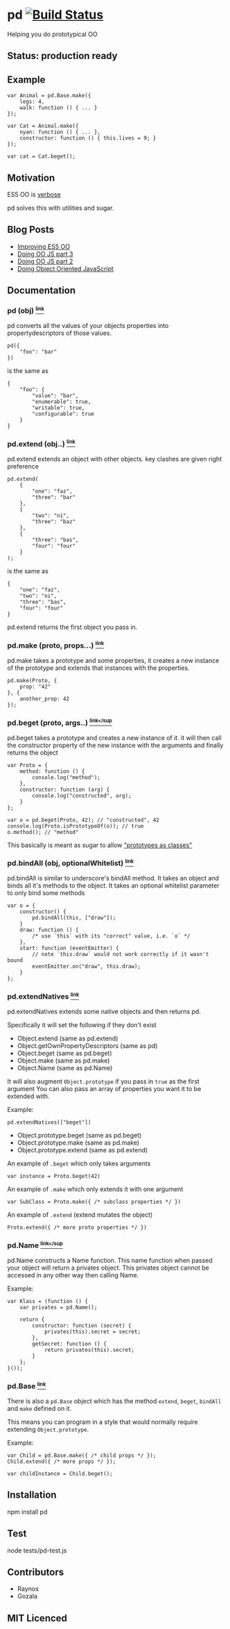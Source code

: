# pd [![Build Status][1]][2]

Helping you do prototypical OO

## Status: production ready

## Example 

    var Animal = pd.Base.make({
        legs: 4,
        walk: function () { ... }
    });

    var Cat = Animal.make({
        nyan: function () { ... },
        constructor: function () { this.lives = 9; }
    });

    var cat = Cat.beget();

## Motivation

ES5 OO is [verbose][8]

pd solves this with utilities and sugar.

## Blog Posts

 - [Improving ES5 OO][9]
 - [Doing OO JS part 3][6]
 - [Doing OO JS part 2][5]
 - [Doing Object Oriented JavaScript][3]

## Documentation

### pd (obj) <a name="pd" href="#pd"><small><sup>link</sup></small></a>

pd converts all the values of your objects properties into propertydescriptors of those values.

    pd({
        "foo": "bar"
    })

is the same as

    {
        "foo": {
            "value": "bar",
            "enumerable": true,
            "writable": true,
            "configurable": true
        }
    }

### pd.extend (obj..) <a name="pd.extend" href="#pd.extend"><small><sup>link</sup></small></a>

pd.extend extends an object with other objects. key clashes are given right preference

    pd.extend(
        {
            "one": "faz",
            "three": "bar"
        },
        {
            "two": "ni",
            "three": "baz"
        },
        {
            "three": "bas",
            "four": "four"
        }
    );

is the same as

    {
        "one": "faz",
        "two": "ni",
        "three": "bas",
        "four": "four"
    }
    
pd.extend returns the first object you pass in.

### pd.make (proto, props...) <a name="pd.make" href="#pd.make"><small><sup>link</sup></small></a>

pd.make takes a prototype and some properties, it creates a new instance of the prototype and extends that instances with the properties.

    pd.make(Proto, {
        prop: "42"
    }, {
        another_prop: 42
    });

### pd.beget (proto, args..) <a name="pd.beget" href="#pd.beget"><small><sup>link</sup</small></a>

pd.beget takes a prototype and creates a new instance of it. it will then call the constructor property of the new instance with the arguments and finally returns the object

    var Proto = {
        method: function () {
            console.log("method");
        },
        constructor: function (arg) {
            console.log("constructed", arg);    
        }
    };

    var o = pd.beget(Proto, 42); // "constructed", 42
    console.log(Proto.isPrototypeOf(o)); // true
    o.method(); // "method"

This basically is meant as sugar to allow ["prototypes as classes"][4]

### pd.bindAll (obj, optionalWhitelist) <a name="pd.bindAll" href="#pd.bindAll"><small><sup>link</sup></small></a>

pd.bindAll is similar to underscore's bindAll method. It takes an object and binds all it's methods to the object. It takes an optional whitelist parameter to only bind some methods

    var o = {
        constructor() { 
            pd.bindAll(this, ["draw"]);
        }
        draw: function () { 
            /* use `this` with its "correct" value, i.e. `o` */
        },
        start: function (eventEmitter) {
            // note `this.draw` would not work correctly if it wasn't bound
            eventEmitter.on("draw", this.draw);
        }
    };

    
### pd.extendNatives <a name="pd.extendNatives" href="#pd.extendNatives"><small><sup>link</sup></small></a>

pd.extendNatives extends some native objects and then returns pd.

Specifically it will set the following if they don't exist

 - Object.extend (same as pd.extend)
 - Object.getOwnPropertyDescriptors (same as pd)
 - Object.beget (same as pd.beget)
 - Object.make (same as pd.make)
 - Object.Name (same as pd.Name)

It will also augment `Object.prototype` if you pass in `true` as the first argument
You can also pass an array of properties you want it to be extended with.

Example:

    pd.extendNatives(["beget"])

 - Object.prototype.beget (same as pd.beget)
 - Object.prototype.make (same as pd.make)
 - Object.prototype.extend (same as pd.extend)

An example of `.beget` which only takes arguments

    var instance = Proto.beget(42)

An example of `.make` which only extends it with one argument

    var SubClass = Proto.make({ /* subclass properties */ })

An example of `.extend` (extend mutates the object)

    Proto.extend({ /* more proto properties */ })

### pd.Name <a name="pd.Name" href="#pdName"><small><sup>link</sup</small></a>

pd.Name constructs a Name function. This name function when passed your object will
return a privates object. This privates object cannot be accessed in any other 
way then calling Name.

Example:

    var Klass = (function () {
        var privates = pd.Name();

        return {
            constructor: function (secret) {
                privates(this).secret = secret;
            },
            getSecret: function () {
                return privates(this).secret;
            }
        };
    }());

### pd.Base <a name="pd.Base" href="#pd.Base"><small><sup>link</sup></small></a>

There is also a `pd.Base` object which has the method `extend`, `beget`, `bindAll` and `make` defined on it.

This means you can program in a style that would normally require extending `Object.prototype`.

Example:

    var Child = pd.Base.make({ /* child props */ });
    Child.extend({ /* more props */ });

    var childInstance = Child.beget();

## Installation

npm install pd

## Test

node tests/pd-test.js

## Contributors

 - Raynos
 - Gozala

## MIT Licenced

  [1]: https://secure.travis-ci.org/Raynos/pd.png
  [2]: http://travis-ci.org/Raynos/pd
  [3]: http://raynos.org/blog/4/Doing-Object-Oriented-JavaScript
  [4]: http://www.2ality.com/2011/06/prototypes-as-classes.html
  [5]: http://raynos.org/blog/5/Doing-Object-Oriented-Javascript---part-2
  [6]: http://raynos.org/blog/7/Doing-Object-Oriented-Javascript---part-3
  [8]: https://gist.github.com/1384024
  [9]: http://raynos.org/blog/17/Improving-ES5-OO-with-pd
